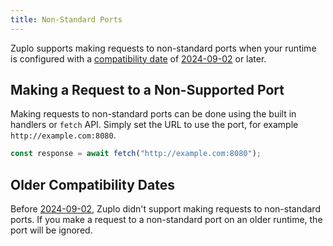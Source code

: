 ```yaml
---
title: Non-Standard Ports
---
```


Zuplo supports making requests to non-standard ports when your runtime is
configured with a
[compatibility date](https://zuplo.com/docs/articles/zuplo-json#compatibility-date)
of [2024-09-02](/docs/articles/zuplo-json#2024-09-02) or later.

## Making a Request to a Non-Supported Port

Making requests to non-standard ports can be done using the built in handlers or
`fetch` API. Simply set the URL to use the port, for example
`http://example.com:8080`.

```ts
const response = await fetch("http://example.com:8080");
```

## Older Compatibility Dates

Before [2024-09-02](/docs/articles/zuplo-json#2024-09-02), Zuplo didn't support
making requests to non-standard ports. If you make a request to a non-standard
port on an older runtime, the port will be ignored.
